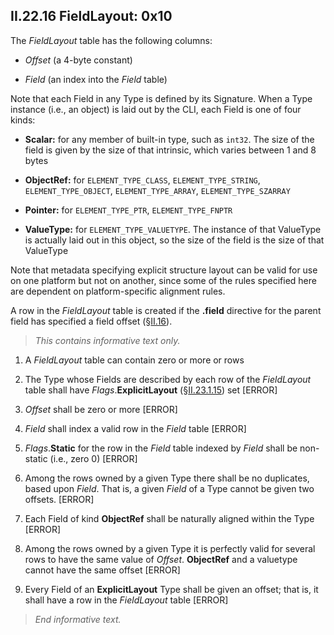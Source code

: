## II.22.16 FieldLayout: 0x10

The _FieldLayout_ table has the following columns:

 * _Offset_ (a 4-byte constant)

 * _Field_ (an index into the _Field_ table)

Note that each Field in any Type is defined by its Signature.  When a Type instance (i.e., an object) is laid out by the CLI, each Field is one of four kinds:

 * **Scalar:** for any member of built-in type, such as `int32`.  The size of the field is given by the size of that intrinsic, which varies between 1 and 8 bytes

 * **ObjectRef:** for `ELEMENT_TYPE_CLASS`, `ELEMENT_TYPE_STRING`, `ELEMENT_TYPE_OBJECT`, `ELEMENT_TYPE_ARRAY`, `ELEMENT_TYPE_SZARRAY`

 * **Pointer:** for `ELEMENT_TYPE_PTR`, `ELEMENT_TYPE_FNPTR`

 * **ValueType:** for `ELEMENT_TYPE_VALUETYPE`. The instance of that ValueType is actually laid out in this object, so the size of the field is the size of that ValueType

Note that metadata specifying explicit structure layout can be valid for use on one platform but not on another, since some of the rules specified here are dependent on platform-specific alignment rules.

A row in the _FieldLayout_ table is created if the **.field** directive for the parent field has specified a field offset (§[II.16](#todo-missing-hyperlink)).

> _This contains informative text only._

 1. A _FieldLayout_ table can contain zero or more or rows

 2. The Type whose Fields are described by each row of the _FieldLayout_ table shall have _Flags_.**ExplicitLayout** (§[II.23.1.15](#todo-missing-hyperlink)) set \[ERROR\]

 3. _Offset_ shall be zero or more \[ERROR\]

 4. _Field_ shall index a valid row in the _Field_ table \[ERROR\]

 5. _Flags_.**Static** for the row in the _Field_ table indexed by _Field_ shall be non-static (i.e., zero 0) \[ERROR\]

 6. Among the rows owned by a given Type there shall be no duplicates, based upon _Field_. That is, a given _Field_ of a Type cannot be given two offsets. \[ERROR\]

 7. Each Field of kind **ObjectRef** shall be naturally aligned within the Type \[ERROR\]

 8. Among the rows owned by a given Type it is perfectly valid for several rows to have the same value of _Offset_. **ObjectRef** and a valuetype cannot have the same offset \[ERROR\]

 9. Every Field of an **ExplicitLayout** Type shall be given an offset; that is, it shall have a row in the _FieldLayout_ table \[ERROR\]

> _End informative text._
